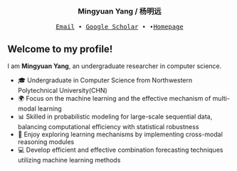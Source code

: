 <h3 align="center"> Mingyuan Yang / 杨明远</h3>

<p align="center">
  <samp>
    <a href="mailto:yangmingyuan@mail.nwpu.edu.c">Email</a> ∙
    <a href="https://scholar.google.com.hk/citations?user=W_BeOckAAAAJ&hl=zh-CN">Google Scholar</a> ∙
    <!--<a href="https://npu-home.github.io/home/">NPU-Home</a>-->
    ∙<a href="https://peterjeremiah.github.io/">Homepage</a>
  </samp>
</p>


## Welcome to my profile!

I am **Mingyuan Yang**, an undergraduate researcher in computer science.

- 🎓 Undergraduate in Computer Science from Northwestern Polytechnical University(CHN)
- 🌍 Focus on the machine learning and the effective mechanism of multi-modal learning
- 📊 Skilled in probabilistic modeling for large-scale sequential data, balancing computational efficiency with statistical robustness  
- 📘 Enjoy exploring learning mechanisms by implementing cross-modal reasoning modules
- 💻 Develop efficient and effective combination forecasting techniques utilizing machine learning methods  


<!--
![暗色](https://raw.githubusercontent.com/zhoufanglu/githubSNK/df18a4a2fb544d5fc0e692f98c3436e9dccaa547/github-contribution-grid-snake.svg#gh-dark-mode-only)
-->


<!-- 
My Projects:

- documentation for [manim](https://github.com/3b1b/manim)
- [manim_projects](https://github.com/TonyCrane/manim_projects): my videos made by manim
- [OI](https://github.com/TonyCrane/OI): my codes of studying Olympiad in Informatics
- [manim_sandbox](https://github.com/manim-kindergarten/manim_sandbox): some utils of manim
- [manim_document_zh](https://github.com/manim-kindergarten/manim_document_zh): a chinese document of manim
- [manim_action_renderer](https://github.com/manim-kindergarten/manim_action_renderer): a GitHub action to render manim videos -->

<!--
**PeterJeremiah/PeterJeremiah** is a ✨ _special_ ✨ repository because its `README.md` (this file) appears on your GitHub profile.

Here are some ideas to get you started:

- 🔭 I’m currently working on ...
- 🌱 I’m currently learning ...
- 👯 I’m looking to collaborate on ...
- 🤔 I’m looking for help with ...
- 💬 Ask me about ...
- 📫 How to reach me: ...
- 😄 Pronouns: ...
- ⚡ Fun fact: ...
-->
